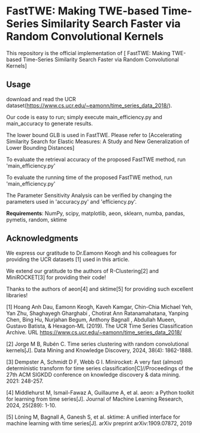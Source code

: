 # FastTWE: Making TWE-based Time-Series Similarity Search Faster via Random Convolutional Kernels
This repository is the official implementation of [ FastTWE: Making TWE-based Time-Series Similarity Search Faster via Random Convolutional Kernels]



## Usage
download and read the UCR dataset(https://www.cs.ucr.edu/~eamonn/time_series_data_2018/).

Our code is easy to run; simply execute main_efficiency.py and main_accuracy to generate results.

The lower bound GLB is used in FastTWE. Please refer to [Accelerating Similarity Search for Elastic Measures: A Study and New Generalization of Lower Bounding Distances]

To evaluate the retrieval accuracy of the proposed FastTWE method, run 'main_efficiency.py'

To evaluate the running time of the proposed FastTWE method, run 'main_efficiency.py'


The Parameter Sensitivity Analysis can be verified by changing the parameters used in 'accuracy.py' and 'efficiency.py'.


**Requirements**: NumPy, scipy, matplotlib, aeon, sklearn, numba, pandas, pymetis, random, sktime

## Acknowledgments

We express our gratitude to Dr.Eamonn Keogh and his colleagues for providing the UCR datasets [1] used in this article.

We extend our gratitude to the authors of R-Clustering[2] and MiniROCKET[3] for providing their code!

Thanks to the authors of aeon[4] and sktime[5] for providing such excellent libraries!

[1] Hoang Anh Dau, Eamonn Keogh, Kaveh Kamgar, Chin-Chia Michael Yeh, Yan Zhu, Shaghayegh Gharghabi , Chotirat Ann Ratanamahatana, Yanping Chen, Bing Hu, Nurjahan Begum, Anthony Bagnall , Abdullah Mueen, Gustavo Batista, & Hexagon-ML (2019). The UCR Time Series Classification Archive. URL https://www.cs.ucr.edu/~eamonn/time_series_data_2018/

[2] Jorge M B, Rubén C. Time series clustering with random convolutional kernels[J]. Data Mining and Knowledge Discovery, 2024, 38(4): 1862-1888.

[3] Dempster A, Schmidt D F, Webb G I. Minirocket: A very fast (almost) deterministic transform for time series classification[C]//Proceedings of the 27th ACM SIGKDD conference on knowledge discovery & data mining. 2021: 248-257.

[4] Middlehurst M, Ismail-Fawaz A, Guillaume A, et al. aeon: a Python toolkit for learning from time series[J]. Journal of Machine Learning Research, 2024, 25(289): 1-10.

[5] Löning M, Bagnall A, Ganesh S, et al. sktime: A unified interface for machine learning with time series[J]. arXiv preprint arXiv:1909.07872, 2019


